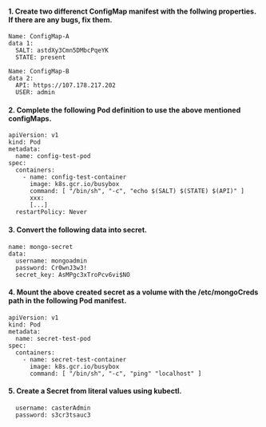 #### 1. Create two differenct ConfigMap manifest with the follwing properties. If there are any bugs, fix them.
```
Name: ConfigMap-A
data 1:
  SALT: astdXy3Cmn5DMbcPqeYK
  STATE: present

Name: ConfigMap-B
data 2:
  API: https://107.178.217.202
  USER: admin  
```

#### 2. Complete the following Pod definition to use the above mentioned configMaps.
```
apiVersion: v1
kind: Pod
metadata:
  name: config-test-pod
spec:
  containers:
    - name: config-test-container
      image: k8s.gcr.io/busybox
      command: [ "/bin/sh", "-c", "echo $(SALT) $(STATE) $(API)" ]
      xxx:
      [...]
  restartPolicy: Never
```

#### 3. Convert the following data into secret.
```
name: mongo-secret
data:
  username: mongoadmin
  password: Cr0wnJ3w3!
  secret_key: AsMPgc3xTroPcv6vi$NO
```

#### 4. Mount the above created secret as a volume with the /etc/mongoCreds path in the following Pod manifest. 
```
apiVersion: v1
kind: Pod
metadata:
  name: secret-test-pod
spec:
  containers:
    - name: secret-test-container
      image: k8s.gcr.io/busybox
      command: [ "/bin/sh", "-c", "ping" "localhost" ]
```

#### 5. Create a Secret from literal values using kubectl.
```
  username: casterAdmin
  password: s3cr3tsauc3
```
